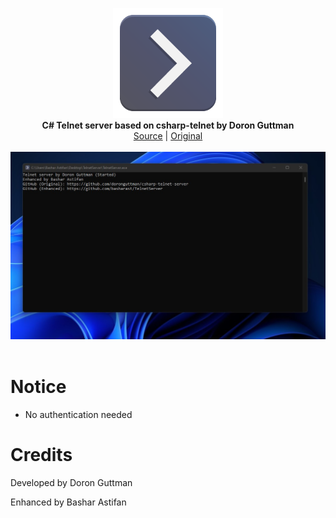 <p align="center">
  <img src="assets/logo.png" width="176"><br>
  <b>C# Telnet server based on csharp-telnet by Doron Guttman</b><br>
  <a href="./src">Source</a> |
  <a href="https://github.com/doronguttman/csharp-telnet-server">Original</a> 
  <br><br>
  <img src="assets/screen.jpg"><br><br>
</p>


# Notice

- No authentication needed


# Credits

Developed by Doron Guttman

Enhanced by Bashar Astifan